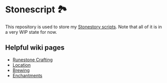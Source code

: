 # Stonescript 🏞️

This repository is used to store my [Stonestory scripts](https://stonestoryrpg.com/stonescript/manual.html). Note that all of it is in a very WIP state for now.

## Helpful wiki pages

- [Runestone Crafting](https://stone-story-rpg.fandom.com/wiki/Runestone_Crafting)
- [Location](https://stone-story-rpg.fandom.com/wiki/Locations)
- [Brewing](https://stone-story-rpg.fandom.com/wiki/Brewing)
- [Enchantments](https://stone-story-rpg.fandom.com/wiki/Enchanting)
